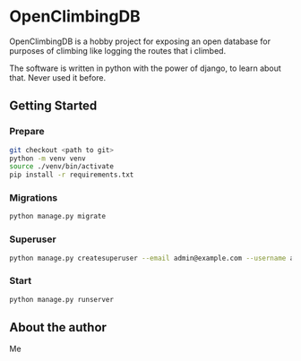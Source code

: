 # OpenClimbingDB

OpenClimbingDB is a hobby project for exposing an open database
for purposes of climbing like logging the routes that i climbed.

The software is written in python with the power of django, to
learn about that. Never used it before.

## Getting Started

### Prepare

```bash
git checkout <path to git>
python -m venv venv
source ./venv/bin/activate
pip install -r requirements.txt
```

### Migrations

```bash
python manage.py migrate
```

### Superuser

```bash
python manage.py createsuperuser --email admin@example.com --username admin
```

### Start

```bash
python manage.py runserver
```

## About the author

Me
